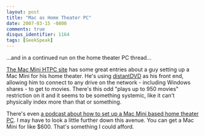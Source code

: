 ```yaml
---
layout: post
title: "Mac as Home Theater PC"
date: 2007-03-15 -0800
comments: true
disqus_identifier: 1164
tags: [GeekSpeak]
---
```

...and in a continued run on the home theater PC thread...
 
 [The Mac Mini HTPC site](http://www.machtpc.com) has some great entries
about a guy setting up a Mac Mini for his home theater. He's using
[distantDVD](http://www.distantdvd.com/index.php) as his front end,
allowing him to connect to any drive on the network - including Windows
shares - to get to movies. There's this odd "plays up to 950 movies"
restriction on it and it seems to be something systemic, like it can't
physically index more than that or something.
 
 There's even [a podcast about how to set up a Mac Mini based home
theater PC](http://www.htguys.com/archive/2007/March09.html). I may have
to look a little further down this avenue. You can get a Mac Mini for
like \$600. That's something I could afford.
